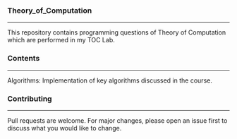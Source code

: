### Theory_of_Computation ###
------------------------------
This repository contains programming questions of Theory of Computation which are performed in my TOC Lab.

### Contents ###
----------
Algorithms: Implementation of key algorithms discussed in the course.

### Contributing ###
--------------
Pull requests are welcome. For major changes, please open an issue first to discuss what you would like to change.
